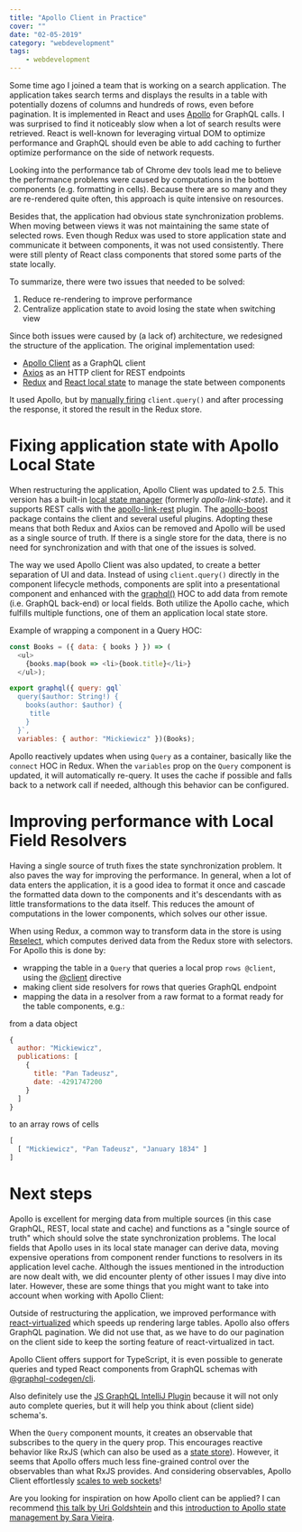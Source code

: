 ```yaml
---
title: "Apollo Client in Practice"
cover: ""
date: "02-05-2019"
category: "webdevelopment"
tags:
    - webdevelopment
---
```


Some time ago I joined a team that is working on a search application. The application takes search terms and displays 
the results in a table with potentially dozens of columns and hundreds 
 of rows, even before pagination. It is implemented in React and uses [Apollo](https://www.apollographql.com/) for 
GraphQL calls. I was surprised to find it noticeably slow when a lot of search results were retrieved. React is 
well-known for leveraging virtual DOM to optimize performance and GraphQL should even be able to add caching to further
optimize performance on the side of network requests. 

Looking into the performance tab of Chrome dev tools lead me to believe the performance problems were caused by 
computations in the bottom components (e.g. formatting in cells). Because there are so many and they are 
re-rendered quite often, this approach is quite intensive on resources.

Besides that, the application had obvious state synchronization problems. When moving between views it was not 
maintaining the same state of selected rows. Even though Redux was used to store application state and communicate it 
between components, it was not used consistently. There were still plenty of React class components that stored some parts of the state locally. 

To summarize, there were two issues that needed to be solved:

1. Reduce re-rendering to improve performance
2. Centralize application state to avoid losing the state when switching view

Since both issues were caused by (a lack of) architecture, we redesigned the structure of the application. The original implementation used:

* [Apollo Client](https://www.apollographql.com) as a GraphQL client
* [Axios](https://github.com/axios/axios) as an HTTP client for REST endpoints
* [Redux](https://redux.js.org) and [React local state](https://reactjs.org/docs/hooks-reference.html#usestate) to manage the state between components

It used Apollo, but by [manually firing](https://www.apollographql.com/docs/react/essentials/queries#manual-query) `client.query()` and 
after processing the response, it stored the result in the Redux store.

# Fixing application state with Apollo Local State

When restructuring the application, Apollo Client was updated to 2.5. This version has a built-in [local state manager](https://www.apollographql.com/docs/react/essentials/local-state)
(formerly *apollo-link-state*). and it supports REST calls with the [apollo-link-rest](https://www.apollographql.com/docs/link/links/rest) plugin. 
The [apollo-boost](https://github.com/apollographql/apollo-client/tree/master/packages/apollo-boost) package contains the 
client and several useful plugins. Adopting these means that both Redux and Axios can be removed and Apollo will be 
used as a single source of truth. If there is a single store for the data, there is no need for synchronization and
with that one of the issues is solved. 

The way we used Apollo Client was also updated, to create a better separation of UI and data. Instead of using `client.query()` 
directly in the component lifecycle methods, components are split into a presentational component and enhanced with the 
[graphql()](https://www.apollographql.com/docs/react/api/react-apollo#graphql) HOC to add data from remote (i.e. GraphQL 
back-end) or local fields. Both utilize the Apollo cache, which fulfills multiple functions, one of them an application local state store.

Example of wrapping a component in a Query HOC:

```javascript
const Books = ({ data: { books } }) => (
  <ul>
    {books.map(book => <li>{book.title}</li>}
  </ul>);

export graphql({ query: gql`
  query($author: String!) {
    books(author: $author) {
     title
    }
  }`, 
  variables: { author: "Mickiewicz" })(Books);
```

Apollo reactively updates when using `Query` as a container, basically like the `connect` HOC in Redux. When 
the `variables` prop on the `Query` component is updated, it will automatically re-query. It uses the cache if possible and
 falls back to a network call if needed, although this behavior can be configured.

# Improving performance with Local Field Resolvers

Having a single source of truth fixes the state synchronization problem. It also paves the way for improving the 
performance. In general, when a lot of data enters the application, it is a good idea to format it once and cascade the 
formatted data down to the components and it's descendants with as little transformations to the data itself. This 
reduces the amount of computations in the lower components, which solves our other issue.

When using Redux, a common way to transform data in the store is using 
[Reselect](https://github.com/reduxjs/reselect), which computes derived data from the Redux store with selectors. For 
Apollo this is done by:
* wrapping the table in a `Query` that queries a local prop `rows @client`, using the [@client](https://www.apollographql.com/docs/react/essentials/local-state) directive
* making client side resolvers for rows that queries GraphQL endpoint
* mapping the data in a resolver from a raw format to a format ready for the table components, e.g.:

from a data object
 
```javascript
{ 
  author: "Mickiewicz", 
  publications: [ 
    { 
      title: "Pan Tadeusz",
      date: -4291747200 
    } 
  ] 
}
``` 

to an array rows of cells
  
```javascript
[
  [ "Mickiewicz", "Pan Tadeusz", "January 1834" ]
]
```

# Next steps

Apollo is excellent for merging data from multiple sources (in this case GraphQL, REST, local state and cache) and 
functions as a "single source of truth" which should solve the state synchronization problems. The local fields that
Apollo uses in its local state manager can derive data, moving expensive operations from component render functions
to resolvers in its application level cache. Although the issues mentioned in the introduction are now dealt with, we did 
encounter plenty of other issues I may dive into later. However, these are some things that you might want to 
take into account when working with Apollo Client:

Outside of restructuring the application, we improved performance with [react-virtualized](https://github.com/bvaughn/react-virtualized) which speeds up rendering
large tables. Apollo also offers GraphQL pagination. We did not use that, as we
have to do our pagination on the client side to keep the sorting feature of react-virtualized in tact.

Apollo Client offers support for TypeScript, it is even possible to generate queries and typed React components from 
GraphQL schemas with [@graphql-codegen/cli](https://graphql-code-generator.com/).

Also definitely use the [JS GraphQL IntelliJ Plugin](https://jimkyndemeyer.github.io/js-graphql-intellij-plugin/) because 
it will not only auto complete queries, but it will help you think about (client side) schema's.

When the `Query` component mounts, it creates an observable that subscribes to the query in the query prop. This 
encourages reactive behavior like RxJS (which can also be used as a [state store](https://github.com/mdvanes/realtime-planner)). 
However, it seems that Apollo offers much less fine-grained control over the observables than what RxJS provides. And considering observables, Apollo Client 
effortlessly [scales to web sockets](https://www.apollographql.com/docs/link/links/ws)!

Are you looking for inspiration on how Apollo client can be applied? I can recommend 
[this talk by Uri Goldshtein](https://www.youtube.com/watch?v=g6Mhm9W76jY) and this [introduction to Apollo state 
management by Sara Vieira](https://www.youtube.com/watch?v=2RvRcnD8wHY). 
